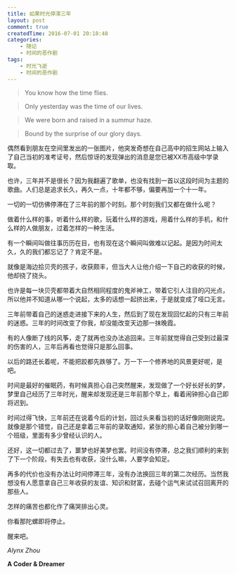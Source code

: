 ```yaml
---
title: 如果时光停滞三年
layout: post
comment: true
createdTime: 2016-07-01 20:18:48
categories:
    - 随记
    - 时间的恶作剧
tags:
    - 时光飞逝
    - 时间的恶作剧
---
```

> You know how the time flies.

> Only yesterday was the time of our lives.

> We were born and raised in a summur haze.

> Bound by the surprise of our glory days.

偶然看到朋友在空间里发出的一张图片，他突发奇想在自己高中的招生网站上输入了自己当初的准考证号，然后惊讶的发现弹出的消息是您已被XX市高级中学录取。

<!--more-->

也许，三年并不是很长？因为我翻遍了歌单，也没有找到一首以这段时间为主题的歌曲。人们总是追求长久，再久一点，十年都不够，偏要再加一个十一年。

一切的一切仿佛停滞在了三年前的那个时刻。那个时刻我们又都在做什么呢？

做着什么样的事，听着什么样的歌，玩着什么样的游戏，用着什么样的手机，和什么样的人做朋友，过着怎样的一种生活。

有一个瞬间叫做往事历历在目，也有现在这个瞬间叫做难以记起。是因为时间太久，久的我们都忘记了？肯定不是。

就像是海边拾贝壳的孩子，收获颇丰，但当大人让他介绍一下自己的收获的时候，他却挠了挠头。

也许是每一块贝壳都带着大自然相同程度的鬼斧神工，带着它引人注目的闪光点，所以他并不知道从哪一个说起，太多的话想一起挤出来，于是就变成了哑口无言。

三年前带着自己的迷惑走进接下来的人生，然后到了现在发现回忆起的只有三年前的迷惑。三年的时间改变了你我，却没能改变天边那一抹晚霞。

有的人像断了线的风筝，走了就再也没办法追回来。三年前就觉得自己受到过最深的伤害的人，三年后再看也觉得只是那么回事。

以后的路还长着呢，不能把跤都先跌够了。万一下一个修养地的风景更好呢，是吧。

时间是最好的催眠药，有时候真担心自己突然醒来，发现做了一个好长好长的梦，梦里自己经历了三年时光，醒来却发现还是三年前那个早上，看着闹钟担心自己即将迟到。

时间过得飞快，三年前还在说着今后的计划，回过头来看当初的话好像刚刚说完。就像是那个错觉，自己还是拿着三年前的录取通知，紧张的担心着自己被分到哪一个班级，里面有多少曾经认识的人。

还好，这一切都过去了，噩梦也好美梦也罢。时间没有停滞，总之我们顺利的来到了下一个阶段，有失去也有收获，没什么嘛，人要学会知足。

再多的代价也没有办法让时间停滞三年，没有办法换回三年的第二次经历。当然我想没有人愿意拿自己三年收获的友谊、知识和财富，去碰个运气来试试召回离开的那些人。

怎样的痛苦也都化作了痛哭排出心灵。

你看那陀螺即将停止。

醒来吧。

*Alynx Zhou*

**A Coder & Dreamer**
